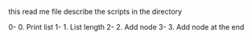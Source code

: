 this read me file describe the scripts in the directory

0- 0. Print list
1- 1. List length
2- 2. Add node
3- 3. Add node at the end
